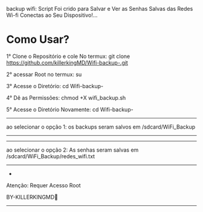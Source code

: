 backup wifi: Script Foi crido para Salvar e Ver as Senhas Salvas das Redes Wi-fi Conectas ao Seu Dispositivo!...



Como Usar?
==================

1° Clone o Repositório e cole No termux:  git clone https://github.com/killerkingMD/Wifi-backup-.git

2° acessar Root no termux: su

3° Acesse o Diretório: cd Wifi-backup-

4° Dê as Permissões: chmod +X wifi_backup.sh

5° Acesse o Diretório Novamente: cd Wifi-backup-

____________________

ao selecionar o opção 1: os backups seram salvos em /sdcard/WiFi_Backup
____________________

____________________

ao selecionar o opção 2: As senhas  seram salvas em /sdcard/WiFi_Backup/redes_wifi.txt
_____________________

*
Atenção: Requer Acesso Root

BY-KILLERKINGMD👑
_____________________________
